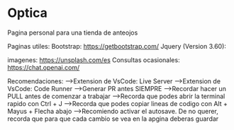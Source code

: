 # Optica
Pagina personal para una tienda de anteojos

Paginas utiles:
Bootstrap: https://getbootstrap.com/
Jquery (Version 3.60): <script src="https://code.jquery.com/jquery-3.6.0.min.js"></script>

imagenes: https://unsplash.com/es
Consultas ocasionales: https://chat.openai.com/

Recomendaciones:
-->Extension de VsCode: Live Server
-->Extension de VsCode: Code Runner
-->Generar PR antes SIEMPRE
-->Recordar hacer un PULL antes de comenzar a trabajar
-->Recorda que podes abrir la terminal rapido con Ctrl + J
-->Recorda que podes copiar lineas de codigo con Alt + Mayus + Flecha abajo
-->Recomiendo activar el autosave. De no querer, recorda que para que cada cambio se vea en la apgina deberas guardar